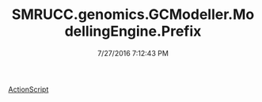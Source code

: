 ﻿---
title: SMRUCC.genomics.GCModeller.ModellingEngine.Prefix
date: 7/27/2016 7:12:43 PM
---

[ActionScript](T-SMRUCC.genomics.GCModeller.ModellingEngine.Prefix.ActionScript.html)
